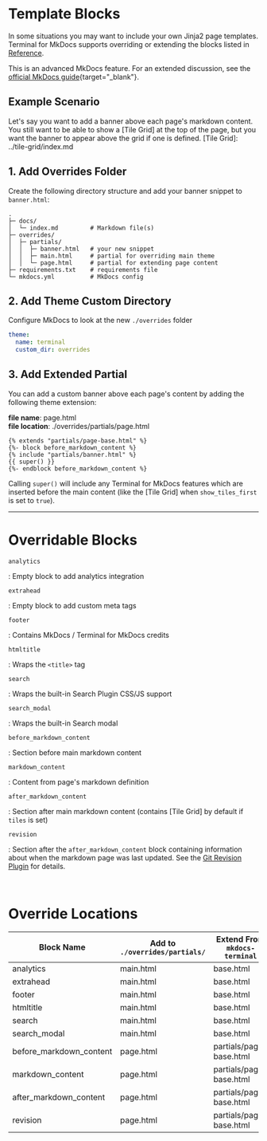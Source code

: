 # Template Blocks

In some situations you may want to include your own Jinja2 page templates.  Terminal for MkDocs supports overriding or extending the blocks listed in [Reference](blocks.md#overridable-blocks).  

This is an advanced MkDocs feature.  For an extended discussion, see the [official MkDocs guide]{target="_blank"}.


[official MkDocs guide]: https://www.mkdocs.org/user-guide/customizing-your-theme/#using-the-theme-custom_dir

## Example Scenario
Let's say you want to add a banner above each page's markdown content.  You still want to be able to show a [Tile Grid] at the top of the page, but you want the banner to appear above the grid if one is defined.
[Tile Grid]: ../tile-grid/index.md


## 1. Add Overrides Folder
Create the following directory structure and add your banner snippet to `banner.html`:

```directory
.
├─ docs/
│  └─ index.md         # Markdown file(s)
├─ overrides/
│  ├─ partials/ 
│  │  ├─ banner.html   # your new snippet
│  │  ├─ main.html     # partial for overriding main theme
│  │  └─ page.html     # partial for extending page content
├─ requirements.txt    # requirements file
└─ mkdocs.yml          # MkDocs config
```


## 2. Add Theme Custom Directory
Configure MkDocs to look at the new `./overrides` folder
```yaml
theme:
  name: terminal
  custom_dir: overrides
```


## 3. Add Extended Partial 
You can add a custom banner above each page's content by adding the following theme extension:

**file name**: page.html  
**file location**: ./overrides/partials/page.html  

```jinja2
{% extends "partials/page-base.html" %}
{%- block before_markdown_content %}
{% include "partials/banner.html" %}
{{ super() }}
{%- endblock before_markdown_content %}
```

Calling `super()` will include any Terminal for MkDocs features which are inserted before the main content (like the [Tile Grid] when `show_tiles_first` is set to `true`).
<hr>

# Overridable Blocks

`analytics`

:   Empty block to add analytics integration


`extrahead`

:   Empty block to add custom meta tags


`footer`

:   Contains MkDocs / Terminal for MkDocs credits


`htmltitle`

:   Wraps the `<title>` tag


`search`

:   Wraps the built-in Search Plugin CSS/JS support


`search_modal`

:   Wraps the built-in Search modal


`before_markdown_content`

:   Section before main markdown content


`markdown_content`

:   Content from page's markdown definition


`after_markdown_content`

:   Section after main markdown content (contains [Tile Grid] by default if `tiles` is set)


`revision`

:   Section after the `after_markdown_content` block containing information about when the markdown page was last updated.  See the [Git Revision Plugin] for details.

[Git Revision Plugin]: ../plugins/git-revision
<br>

# Override Locations

| Block Name              | Add to `./overrides/partials/` | Extend From `mkdocs-terminal` |
| ----------------------- | ------------------------------ | ----------------------------- |
| analytics               | main.html                      | base.html                     |
| extrahead               | main.html                      | base.html                     |
| footer                  | main.html                      | base.html                     |
| htmltitle               | main.html                      | base.html                     |
| search                  | main.html                      | base.html                     |
| search_modal            | main.html                      | base.html                     |
| before_markdown_content | page.html                      | partials/page-base.html       |
| markdown_content        | page.html                      | partials/page-base.html       |
| after_markdown_content  | page.html                      | partials/page-base.html       |
| revision                | page.html                      | partials/page-base.html       |